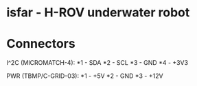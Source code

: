 isfar - H-ROV underwater robot
=====


Connectors
==========

I^2C (MICROMATCH-4):
*1 - SDA
*2 - SCL
*3 - GND
*4 - +3V3

PWR (TBMP/C-GRID-03):
*1 - +5V
*2 - GND
*3 - +12V
